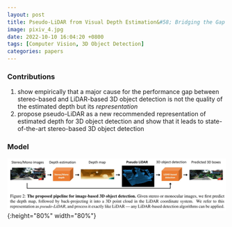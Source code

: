 ```yaml
---
layout: post
title: Pseudo-LiDAR from Visual Depth Estimation&#58; Bridging the Gap in 3D Object Detection for Autonomous Driving
image: pixiv_4.jpg
date: 2022-10-10 16:04:20 +0800
tags: [Computer Vision, 3D Object Detection]
categories: papers
---
```



### Contributions

1. show empirically that a major cause for the performance gap between stereo-based and LiDAR-based 3D object detection is not the quality of the estimated depth but its *representation*
2. propose pseudo-LiDAR as a new recommended representation of estimated depth for 3D object detection and show that it leads to state-of-the-art stereo-based 3D object detection

### Model

<!-- <div align=center><img src=https://github.com/Zanue/Zanue.github.io/raw/main/images/pseudo-lidar.jpg width=80% /></div> -->
![](https://github.com/Zanue/Zanue.github.io/raw/main/images/pseudo-lidar.jpg){:height="80%" width="80%"}
